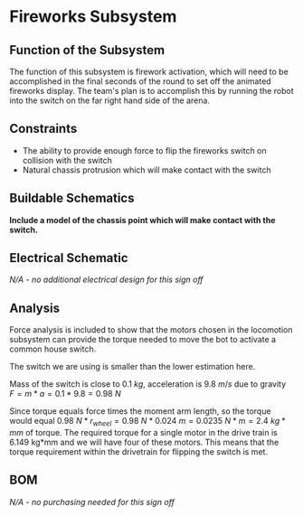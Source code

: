 # Fireworks Subsystem

## Function of the Subsystem

The function of this subsystem is firework activation, which will need to be accomplished in the final seconds of the round to set off the animated fireworks display. The team's plan is to accomplish this by running the robot into the switch on the far right hand side of the arena.

## Constraints

- The ability to provide enough force to flip the fireworks switch on collision with the switch
- Natural chassis protrusion which will make contact with the switch

## Buildable Schematics

**Include a model of the chassis point which will make contact with the switch.**

## Electrical Schematic

*N/A - no additional electrical design for this sign off*

## Analysis

Force analysis is included to show that the motors chosen in the locomotion subsystem can provide the torque needed to move the bot to activate a common house switch. 

The switch we are using is smaller than the lower estimation here.

Mass of the switch is close to $0.1\ kg$, acceleration is $9.8\ m/s$ due to gravity
$F = m * a = 0.1 * 9.8 = 0.98\ N$

Since torque equals force times the moment arm length, so the torque would equal $0.98\ N * r_{wheel} = 0.98\ N * 0.024\ m = 0.0235\ N*m = 2.4\ kg*mm$ of torque. The required torque for a single motor in the drive train is 6.149 kg*mm and we will have four of these motors. This means that the torque requirement within the drivetrain for flipping the switch is met. 

## BOM

*N/A - no purchasing needed for this sign off*